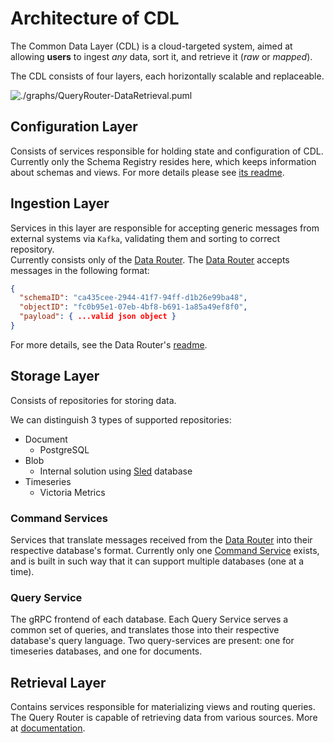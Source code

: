 # Architecture of CDL

The Common Data Layer (CDL) is a cloud-targeted system, aimed at allowing **users** to ingest *any* data, sort it, and retrieve it (*raw* or *mapped*).

The CDL consists of four layers, each horizontally scalable and replaceable.

![./graphs/QueryRouter-DataRetrieval.puml](http://www.plantuml.com/plantuml/proxy?src=https://raw.githubusercontent.com/epiphany-platform/CommonDataLayer/develop/docs/graphs/CDL.puml)

## Configuration Layer
Consists of services responsible for holding state and configuration of CDL.  
Currently only the Schema Registry resides here, which keeps information about schemas and views. For more details please see [its readme][schema-registry].

## Ingestion Layer
Services in this layer are responsible for accepting generic messages from external systems via `Kafka`, validating them and sorting to correct repository.  
Currently consists only of the [Data Router][data-router]. The [Data Router][data-router] accepts messages in the following format:

```json
{
  "schemaID": "ca435cee-2944-41f7-94ff-d1b26e99ba48",
  "objectID": "fc0b95e1-07eb-4bf8-b691-1a85a49ef8f0",
  "payload": { ...valid json object }
}
```

For more details, see the Data Router's [readme][data-router].

## Storage Layer
Consists of repositories for storing data.

We can distinguish 3 types of supported repositories:
- Document
    - PostgreSQL
- Blob
    - Internal solution using [Sled][sled] database
- Timeseries
    - Victoria Metrics

### Command Services
Services that translate messages received from the [Data Router][data-router] into their respective database's format. Currently only one [Command Service][command-service] exists,
and is built in such way that it can support multiple databases (one at a time).

### Query Service
The gRPC frontend of each database. Each Query Service serves a common set of queries, and translates those into their respective database's query language. Two query-services are present: one for timeseries databases, and one for documents.

## Retrieval Layer
Contains services responsible for materializing views and routing queries.
The Query Router is capable of retrieving data from various sources. More at [documentation][query-router].


[schema-registry]: ../schema-registry/README.md
[data-router]: ../data-router
[sled]: https://github.com/spacejam/sled
[command-service]: ../command-service
[query-router]: ../query-router/README.md
